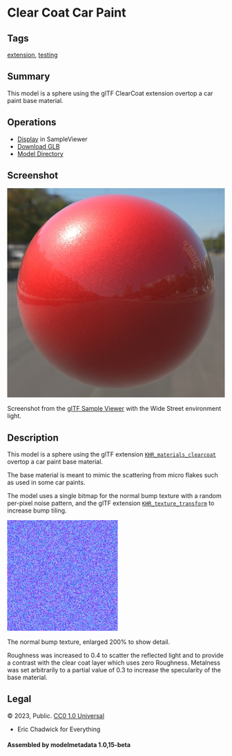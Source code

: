 # Clear Coat Car Paint

## Tags

[extension](../../Models-extension.md), [testing](../../Models-testing.md)

## Summary

This model is a sphere using the glTF ClearCoat extension overtop a car paint base material. 

## Operations

* [Display](https://github.khronos.org/glTF-Sample-Viewer-Release/?model=https://raw.GithubUserContent.com/KhronosGroup/glTF-Sample-Assets/main/./Models/ClearCoatCarPaint/glTF-Binary/ClearCoatCarPaint.glb) in SampleViewer
* [Download GLB](https://raw.GithubUserContent.com/KhronosGroup/glTF-Sample-Assets/main/./Models/ClearCoatCarPaint/glTF-Binary/ClearCoatCarPaint.glb)
* [Model Directory](./)

## Screenshot

![screenshot](screenshot/screenshot_large.jpg)

Screenshot from the [glTF Sample Viewer](https://github.khronos.org/glTF-Sample-Viewer-Release/) with the Wide Street environment light.

## Description

This model is a sphere using the glTF extension [`KHR_materials_clearcoat`](https://github.com/KhronosGroup/glTF/tree/master/extensions/2.0/Khronos/KHR_materials_clearcoat) overtop a car paint base material. 

The base material is meant to mimic the scattering from micro flakes such as used in some car paints. 

The model uses a single bitmap for the normal bump texture with a random per-pixel noise pattern, and the glTF extension [`KHR_texture_transform`](https://github.com/KhronosGroup/glTF/tree/main/extensions/2.0/Khronos/KHR_texture_transform) to increase bump tiling. 

![bump texture](screenshot/normal_bump_enlarged.jpg)

The normal bump texture, enlarged 200% to show detail.


Roughness was increased to 0.4 to scatter the reflected light and to provide a contrast with the clear coat layer which uses zero Roughness. Metalness was set arbitrarily to a partial value of 0.3 to increase the specularity of the base material.



## Legal

&copy; 2023, Public. [CC0 1.0 Universal](https://creativecommons.org/publicdomain/zero/1.0/legalcode)

 - Eric Chadwick for Everything

#### Assembled by modelmetadata 1.0,15-beta